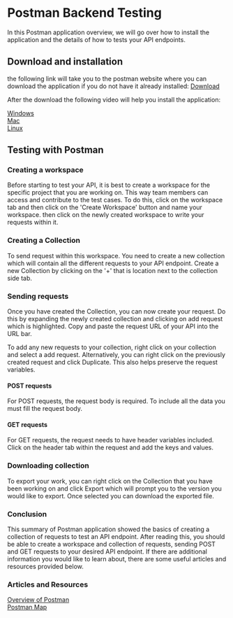 
# Postman Backend Testing

In this Postman application overview, we will go over how to 
install the application and the details of how to tests your API endpoints.

## Download and installation
the following link will take you to the postman website where you can
download the application if you do not have it already installed:
[Download](https://www.postman.com/downloads/)



After the download the following video will help you install the application:

[Windows](https://www.youtube.com/watch?v=pBo_oClYjjM&ab_channel=GeekyScript)  
[Mac](https://www.youtube.com/watch?v=sriayOzVaMM&ab_channel=Postman)  
[Linux](https://www.youtube.com/watch?v=9ZZdl4CQbCg&ab_channel=OSTechHelp)


## Testing with Postman
### Creating a workspace
Before starting to test your API, it is best to create a workspace for the 
specific project that you are working on. This way team members can access
and contribute to the test cases.
To do this, click on the workspace tab and then click on the 
'Create Workspace' button and name your workspace.
then click on the newly created workspace to write your requests within it.
### Creating a Collection
To send request within this workspace. You need to create a new
collection which will contain all the different requests to your API endpoint.
Create a new Collection by clicking on the '+' that is location next to the 
collection side tab.
### Sending requests
Once you have created the Collection, you can now create your request. 
Do this by expanding the newly created collection and clicking on add request
which is highlighted. Copy and paste the request URL of your API into the URL bar.

To add any new requests to your collection, right click on your collection and 
select a add request. Alternatively, you can right click on the previously created request
and click Duplicate. This also helps preserve the request variables.
#### POST requests
For POST requests, the request body is required. To include all the data
you must fill the request body.
#### GET requests
For GET requests, the request needs to have header variables included. Click on the 
header tab within the request and add the keys and values. 
### Downloading collection
To export your work, you can right click on the Collection that you have been working on and 
click Export which will prompt you to the version you would like to export. Once selected you can
download the exported file.

### Conclusion
This summary of Postman application showed the basics of creating a collection of requests to test
an API endpoint. After reading this, you should be able to create a workspace and collection of 
requests, sending POST and GET requests to your desired API endpoint. If there are additional 
information you would like to learn about, there are some useful articles and resources provided below.

### Articles and Resources
[Overview of Postman](https://learning.postman.com/docs/introduction/overview/)  
[Postman Map](https://www.guru99.com/postman-tutorial.html)

